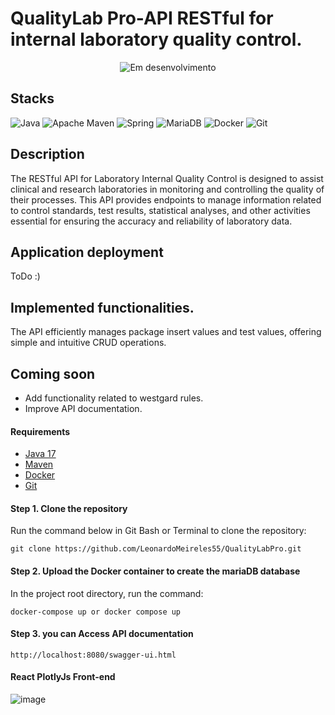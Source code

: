 # QualityLab Pro-API RESTful for internal laboratory quality control.

<p align="center">
<img src="https://img.shields.io/static/v1?label=STATUS&message=In%20progress&color=RED&style=for-the-badge" alt="Em desenvolvimento"/>
</p>

## Stacks
![Java](https://img.shields.io/badge/java-%23ED8B00.svg?style=for-the-badge&logo=java&logoColor=white)
![Apache Maven](https://img.shields.io/badge/Apache%20Maven-C71A36?style=for-the-badge&logo=Apache%20Maven&logoColor=white)
![Spring](https://img.shields.io/badge/spring-%236DB33F.svg?style=for-the-badge&logo=spring&logoColor=white)
![MariaDB](https://img.shields.io/badge/MariaDB-003545?style=for-the-badge&logo=mariadb&logoColor=white)
![Docker](https://img.shields.io/badge/docker-%230db7ed.svg?style=for-the-badge&logo=docker&logoColor=white)
![Git](https://img.shields.io/badge/git-%23F05033.svg?style=for-the-badge&logo=git&logoColor=white)

## Description
The RESTful API for Laboratory Internal Quality Control is designed to assist clinical and research laboratories in monitoring and controlling the quality of their processes. This API provides endpoints to manage information related to control standards, test results, statistical analyses, and other activities essential for ensuring the accuracy and reliability of laboratory data.

## Application deployment
ToDo :)

## Implemented functionalities.
The API efficiently manages package insert values and test values, offering simple and intuitive CRUD operations.

## Coming soon

* Add functionality related to westgard rules.
* Improve API documentation.

#### Requirements
* [Java 17](https://www.oracle.com/br/java/technologies/javase/jdk17-archive-downloads.html)
* [Maven](https://maven.apache.org/)
* [Docker](https://www.docker.com/get-started/)
* [Git](https://git-scm.com/)

#### Step 1. Clone the repository
Run the command below in Git Bash or Terminal to clone the repository:
```
git clone https://github.com/LeonardoMeireles55/QualityLabPro.git
```
#### Step 2. Upload the Docker container to create the mariaDB database
In the project root directory, run the command:
```
docker-compose up or docker compose up
```
#### Step 3. you can Access API documentation
```
http://localhost:8080/swagger-ui.html
```

#### React PlotlyJs Front-end
![image](https://github.com/LeonardoMeireles55/QualityLabPro/assets/123477726/8e11fd48-f098-4b5b-bffc-e7885beeb31c)



